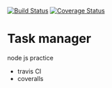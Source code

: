 [![Build Status](https://travis-ci.com/Juandkpa/task-manager.svg?branch=master)](https://travis-ci.com/Juandkpa/task-manager)
[![Coverage Status](https://coveralls.io/repos/github/Juandkpa/task-manager/badge.svg)](https://coveralls.io/github/Juandkpa/task-manager)

# Task manager
node js practice
- travis CI
- coveralls
